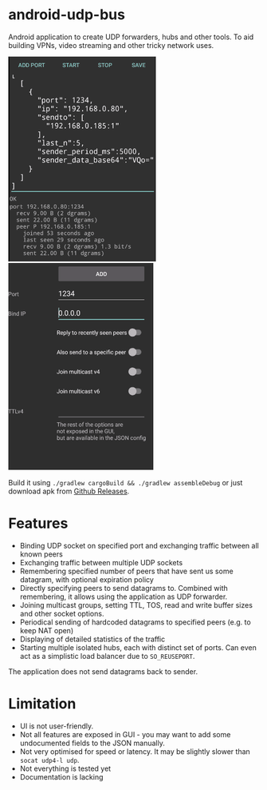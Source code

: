 # android-udp-bus

Android application to create UDP forwarders, hubs and other tools. To aid building VPNs, video streaming and other tricky network uses.

![First screenshot](screenshot1.png) ![Second screenshot](screenshot2.png)

Build it using `./gradlew cargoBuild && ./gradlew assembleDebug` or just download apk from [Github Releases](https://github.com/vi/android-udp-bus/releases/).

# Features

* Binding UDP socket on specified port and exchanging traffic between all known peers
* Exchanging traffic between multiple UDP sockets
* Remembering specified number of peers that have sent us some datagram, with optional expiration policy
* Directly specifying peers to send datagrams to. Combined with remembering, it allows using the application as UDP forwarder.
* Joining multicast groups, setting TTL, TOS, read and write buffer sizes and other socket options.
* Periodical sending of hardcoded datagrams to specified peers (e.g. to keep NAT open)
* Displaying of detailed statistics of the traffic
* Starting multiple isolated hubs, each with distinct set of ports. Can even act as a simplistic load balancer due to `SO_REUSEPORT`.

The application does not send datagrams back to sender.

# Limitation

* UI is not user-friendly.
* Not all features are exposed in GUI - you may want to add some undocumented fields to the JSON manually.
* Not very optimised for speed or latency. It may be slightly slower than `socat udp4-l udp`.
* Not everything is tested yet
* Documentation is lacking
